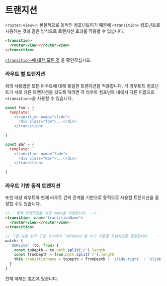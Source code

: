 # 트랜지션

`<router-view>`는 본질적으로 동적인 컴포넌트이기 때문에 `<transition>` 컴포넌트를 사용하는 것과 같은 방식으로 트랜지션 효과를 적용할 수 있습니다.

``` html
<transition>
  <router-view></router-view>
</transition>
```

[`<transition>`에 대한 모든 것](http://vuejs.org/guide/transitions.html) 을 확인하십시오.

### 라우트 별 트랜지션

위의 사용법은 모든 라우트에 대해 동일한 트랜지션을 적용합니다. 각 라우트의 컴포넌트가 서로 다른 트랜지션을 갖도록 하려면 각 라우트 컴포넌트 내에서 다른 이름으로 `<transition>`을 사용할 수 있습니다.

``` js
const Foo = {
  template: `
    <transition name="slide">
      <div class="foo">...</div>
    </transition>
  `
}

const Bar = {
  template: `
    <transition name="fade">
      <div class="bar">...</div>
    </transition>
  `
}
```

### 라우트 기반 동적 트랜지션

또한 대상 라우트와 현재 라우트 간의 관계를 기반으로 동적으로 사용할 트랜지션을 결정할 수도 있습니다.

``` html
<!-- 동적 트랜지션을 위한 name을 지정합니다. -->
<transition :name="transitionName">
  <router-view></router-view>
</transition>
```

``` js
// 그런 다음 부모 구성 요소에서 `$bRoute`를 보고 사용할 트랜지션을 결정합니다
watch: {
  '$bRoute' (to, from) {
    const toDepth = to.path.split('/').length
    const fromDepth = from.path.split('/').length
    this.transitionName = toDepth < fromDepth ? 'slide-right' : 'slide-left'
  }
}
```

전체 예제는 [여기](https://github.com/vuejs/vue-router/blob/dev/examples/transitions/app.js)에 있습니다.
